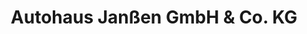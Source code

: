 ---
title: "Autohaus Janßen GmbH & Co. KG"
url: /straelen/autohaus-janssen-gmbh-und-co-kg/
shop: Autohaus
---